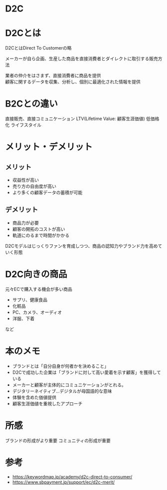 # D2C
# D2Cとは
D2CとはDirect To Customerの略

メーカーが自ら企画、生産した商品を直接消費者とダイレクトに取引する販売方法

業者の仲介をはさまず、直接消費者に商品を提供  
顧客に関するデータを収集、分析し、個別に最適化された情報を提供

# B2Cとの違い
直接販売、直接コミュニケーション
LTV(Lifetime Value: 顧客生涯価値)
低価格化
ライフスタイル

# メリット・デメリット
## メリット
- 収益性が高い
- 売り方の自由度が高い
- より多くの顧客データの蓄積が可能

## デメリット
- 商品力が必要
- 顧客の開拓のコストが高い
- 軌道にのるまで時間がかかる

D2Cモデルはじっくりファンを育成しつつ、商品の認知力やブランド力を高めていく形態

# D2C向きの商品
元々ECで購入する機会が多い商品
- サプリ、健康食品
- 化粧品
- PC、カメラ、オーディオ
- 洋服、下着

など

# 本のメモ
- ブランドとは「自分自身が何者かを決めること」
- D2Cで成功した企業は「ブランドに対して高い愛着を示す顧客」を獲得している
- メーカーと顧客が主体的にコミュニケーションがとれる。
- デジタリーネイティブ...デジタルが母国語的な意味
- 体験を含めた価値提供
- 顧客生涯価値を重視したアプローチ


# 所感
ブランドの形成がより重要
コミュニティの形成が重要

# 参考
- https://keywordmap.jp/academy/d2c-direct-to-consumer/
- https://www.sbpayment.jp/support/ec/d2c-merit/
